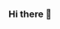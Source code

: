 ### Hi there 👋

<!--
**jhconger/jhconger** is a ✨ _special_ ✨ repository because its `README.md` (this file) appears on your GitHub profile.
<h1 align="center" font-size="100px">Hi 👋, I'm Jason Comstock</h1>
<h3 align="center">I am an analytically minded individual who likes to solve problems with code.</h3>

<div align="center">
  Visit me on:<br>
  <a href="https://www.linkedin.com/in/jason-comstock-78781212b/"><img src="https://img.shields.io/badge/linkedin-%230077B5.svg?&style=for-the-badge&logo=linkedin&logoColor=white" alt="JMComstock"></a>
   <br>
  <hr>
  <br>
    <img height="170em" src="https://github-readme-stats.vercel.app/api/top-langs/?username=JMComstock&layout=compact&theme=github_dark&langs_count=9" alt="JMComstock"/>
    <img height="170em" src="https://github-readme-stats.vercel.app/api/?username=JMComstock&count_private=true&theme=github_dark" alt="JMComstock"/>
    <img height="170em" src="https://github-readme-streak-stats.herokuapp.com/?user=JMComstock&theme=highcontrast" alt="JMComstock"/>
  <br>
  <hr>

  <h3>Languages and tools</h3>

  <p> <a href="https://www.w3.org/html/" target="_blank" rel="noreferrer"> <img src="https://raw.githubusercontent.com/devicons/devicon/master/icons/html5/html5-original-wordmark.svg" alt="html5" width="60" height="60"/> </a> <a href="https://www.w3schools.com/css/" target="_blank" rel="noreferrer"> <img src="https://raw.githubusercontent.com/devicons/devicon/master/icons/css3/css3-original-wordmark.svg" alt="css3" width="60" height="60"/> </a> <a href="https://getbootstrap.com" target="_blank" rel="noreferrer"> <img src="https://raw.githubusercontent.com/devicons/devicon/master/icons/bootstrap/bootstrap-plain-wordmark.svg" alt="bootstrap" width="60" height="60"/> </a><a href="https://developer.mozilla.org/en-US/docs/Web/JavaScript" target="_blank" rel="noreferrer"> <img src="https://raw.githubusercontent.com/devicons/devicon/master/icons/javascript/javascript-original.svg" alt="javascript" width="60" height="60"/> <a href="https://www.jquery.com/" target="_blank" rel="noreferrer"> <img src="https://raw.githubusercontent.com/devicons/devicon/master/icons/jquery/jquery-plain-wordmark.svg" alt="jquery" width="60" height="60"/></a> <a href="https://nodejs.org" target="_blank" rel="noreferrer"> <img src="https://raw.githubusercontent.com/devicons/devicon/master/icons/nodejs/nodejs-plain.svg" alt="nodejs" width="60" height="60"/> </a> </a> <a href="https://jasmine.github.io/" target="_blank" rel="noreferrer"> <img src="https://www.vectorlogo.zone/logos/jasmine/jasmine-icon.svg" alt="jasmine" width="60" height="60"/> </a> <a href="https://www.java.com" target="_blank" rel="noreferrer"> <img src="https://raw.githubusercontent.com/devicons/devicon/master/icons/java/java-original.svg" alt="java" width="60" height="60"/> </a> <a href="https://spring.io/" target="_blank" rel="noreferrer"> <img src="https://www.vectorlogo.zone/logos/springio/springio-icon.svg" alt="spring" width="60" height="60"/> </a> <a href="https://www.mysql.com/" target="_blank" rel="noreferrer"> <img src="https://raw.githubusercontent.com/devicons/devicon/master/icons/mysql/mysql-original-wordmark.svg" alt="mysql" width="60" height="60"/></a></p><br>

</div>
